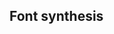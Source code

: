 ## Font synthesis


<!-- <values.fontSynthesis> -->
<!-- </values.fontSynthesis> -->


<!-- <variants.fontSynthesis> -->
<!-- </variants.fontSynthesis> -->
